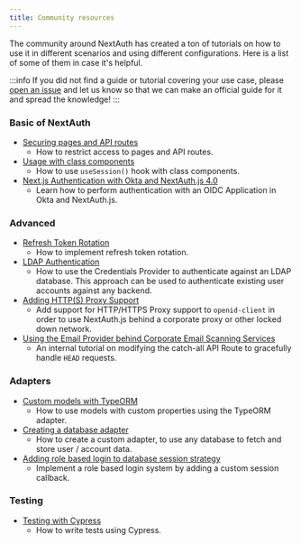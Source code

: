 ```yaml
---
title: Community resources
---
```


The community around NextAuth has created a ton of tutorials on how to use it in different scenarios and using different configurations. Here is a list of some of them in case it's helpful.

:::info
If you did not find a guide or tutorial covering your use case, please [open an issue](https://github.com/nextauthjs/next-auth/issues/new?assignees=&labels=triage%2Cdocumentation&template=4_documentation.yml) and let us know so that we can make an official guide for it and spread the knowledge!
:::

### Basic of NextAuth

- [Securing pages and API routes](/tutorials/securing-pages-and-api-routes)
  - How to restrict access to pages and API routes.
- [Usage with class components](/tutorials/usage-with-class-components)
  - How to use `useSession()` hook with class components.
- [Next.js Authentication with Okta and NextAuth.js 4.0](https://thetombomb.com/posts/nextjs-nextauth-okta)
  - Learn how to perform authentication with an OIDC Application in Okta and NextAuth.js.

### Advanced

- [Refresh Token Rotation](/tutorials/refresh-token-rotation)
  - How to implement refresh token rotation.
- [LDAP Authentication](/tutorials/ldap-auth-example)
  - How to use the Credentials Provider to authenticate against an LDAP database. This approach can be used to authenticate existing user accounts against any backend.
- [Adding HTTP(S) Proxy Support](/tutorials/corporate-proxy)
  - Add support for HTTP/HTTPS Proxy support to `openid-client` in order to use NextAuth.js behind a corporate proxy or other locked down network.
- [Using the Email Provider behind Corporate Email Scanning Services](/tutorials/avoid-corporate-link-checking-email-provider)
  - An internal tutorial on modifying the catch-all API Route to gracefully handle `HEAD` requests.

### Adapters

- [Custom models with TypeORM](/adapters/typeorm#custom-models)
  - How to use models with custom properties using the TypeORM adapter.
- [Creating a database adapter](/tutorials/creating-a-database-adapter)
  - How to create a custom adapter, to use any database to fetch and store user / account data.
- [Adding role based login to database session strategy](/tutorials/role-based-login-strategy)
  - Implement a role based login system by adding a custom session callback.

### Testing 

- [Testing with Cypress](/tutorials/testing-with-cypress)
  - How to write tests using Cypress.

